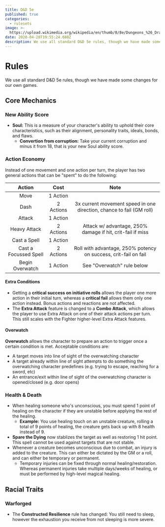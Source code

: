 ```yaml
---
title: D&D 5e
published: true
categories:
  - rulesets
image: >-
  https://upload.wikimedia.org/wikipedia/en/thumb/8/8e/Dungeons_%26_Dragons_5th_Edition_logo.svg/1200px-Dungeons_%26_Dragons_5th_Edition_logo.svg.png
date: 2020-04-28T19:55:24.688Z
description: We use all standard D&D 5e rules, though we have made some changes for our own games.
---
```


# Rules

We use all standard D&D 5e rules, though we have made some changes for our own games.

## Core Mechanics

### New Ability Score

- **Soul:** This is a measure of your character's ability to uphold their core characteristics, such as their alignment, personality traits, ideals, bonds, and flaws.
  - **Convertion from corruption:** Take your current corruption and minus it from 18, that is your new Soul ability score.

### Action Economy

Instead of one movement and one action per turn, the player has two general actions that can be "spent" to do the following:

|        Action         |   Cost    |                                 Note                                 |
| :-------------------: | :-------: | :------------------------------------------------------------------: |
|         Move          | 1 Action  |                                                                      |
|         Dash          | 2 Actions | 3x current movement speed in one direction, chance to fail (GM roll) |
|        Attack         | 1 Action  |                                                                      |
|     Heavy Attack      | 2 Actions |      Attack w/ advantage, 250% damage if hit, crit-fail if miss      |
|     Cast a Spell      | 1 Action  |                                                                      |
| Cast a Focussed Spell | 2 Actions |   Roll with advantage, 250% potency on success, crit-fail on fail    |
|    Begin Overwatch    | 1 Action  |                      See "Overwatch" rule below                      |

#### Extra Conditions

- Getting a **critical success on initiative rolls** allows the player one more action in their initial turn, whereas a **critical fail** allows them only one action instead. Bonus actions and reactions are not affected.
- The **Extra Attack** feature is changed to a **Combo Attack**, which allows the player to use Extra Attack on one of their attack actions per turn. This still scales with the Fighter higher-level Extra Attack features.

#### Overwatch

**Overwatch** allows the character to prepare an action to trigger once a certain condition is met. Acceptable conditions are:

- A target moves into line of sight of the overwatching character
- A target already within line of sight attempts to do something the overwatching character predefines (e.g. trying to escape, reaching for a sword, etc)
- An entrance/exit within line of sight of the overwatching character is opened/closed (e.g. door opens)

### Health & Death

- When healing someone who's unconscious, you must spend 1 point of healing on the character if they are unstable before applying the rest of the healing.
  - **Example:** You use healing touch on an unstable creature, rolling a total of 9 points of healing, the creature gets back up with 8 health instead of 9.
- **Spare the Dying** now stablizes the target as well as restoring 1 hit point. This spell cannot be used against targets that are not stable.
- Whenever a creature becomes unconscious due to combat, an injury is added to the creature. This can either be dictated by the GM or a roll, and can either be temporary or permanent.
  - Temporary injuries can be fixed through normal healing/restoration. Whereas permanent injuries take multiple days/weeks of healing, or must be performed by high-level magical healing.

## Racial Traits

### Warforged

- The **Constructed Resilience** rule has changed: You still need to sleep, however the exhaustion you receive from not sleeping is more severe.
